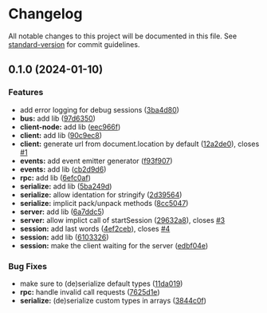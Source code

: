 # Changelog

All notable changes to this project will be documented in this file. See [standard-version](https://github.com/conventional-changelog/standard-version) for commit guidelines.

## 0.1.0 (2024-01-10)


### Features

* add error logging for debug sessions ([3ba4d80](https://github.com/jue89/node-tin-can-phone/commit/3ba4d806e8cd9a769789d5f4d71842734639331e))
* **bus:** add lib ([97d6350](https://github.com/jue89/node-tin-can-phone/commit/97d6350215b6613744b9bb9135c1fb335d6a3f32))
* **client-node:** add lib ([eec966f](https://github.com/jue89/node-tin-can-phone/commit/eec966f581e097964385b3926737bd731be652c2))
* **client:** add lib ([90c9ec8](https://github.com/jue89/node-tin-can-phone/commit/90c9ec88dd0fd66e0bafa735e28b31075a3d82d3))
* **client:** generate url from document.location by default ([12a2de0](https://github.com/jue89/node-tin-can-phone/commit/12a2de02e1439a84b2820273f4dca5c9a3958920)), closes [#1](https://github.com/jue89/node-tin-can-phone/issues/1)
* **events:** add event emitter generator ([f93f907](https://github.com/jue89/node-tin-can-phone/commit/f93f9078ba7f119524e66878d5560d29d4ba0a6c))
* **events:** add lib ([cb2d9d6](https://github.com/jue89/node-tin-can-phone/commit/cb2d9d6613b03dff46457294edad029367307175))
* **rpc:** add lib ([6efc0af](https://github.com/jue89/node-tin-can-phone/commit/6efc0aff6bd0078d66a3dae8f9d3a10755dd26a8))
* **serialize:** add lib ([5ba249d](https://github.com/jue89/node-tin-can-phone/commit/5ba249dbfd84e7d7410a8924185086aff43efcff))
* **serialize:** allow identation for stringify ([2d39564](https://github.com/jue89/node-tin-can-phone/commit/2d39564ac01c921b8de2a3e7106fa68b052be65b))
* **serialize:** implicit pack/unpack methods ([8cc5047](https://github.com/jue89/node-tin-can-phone/commit/8cc5047e94ab86c0f520c82a6f61317f09cefcab))
* **server:** add lib ([6a7ddc5](https://github.com/jue89/node-tin-can-phone/commit/6a7ddc52117e730c1b15696651e5491363fdea55))
* **server:** allow implict call of startSession ([29632a8](https://github.com/jue89/node-tin-can-phone/commit/29632a895f6e4882e2306d05bf4bba1108ba903b)), closes [#3](https://github.com/jue89/node-tin-can-phone/issues/3)
* **session:** add last words ([4ef2ceb](https://github.com/jue89/node-tin-can-phone/commit/4ef2cebcfd09eb14ddcc9eed0a843a2a014c50de)), closes [#4](https://github.com/jue89/node-tin-can-phone/issues/4)
* **session:** add lib ([6103326](https://github.com/jue89/node-tin-can-phone/commit/6103326d8a4038309e8e10f2b0bc5fbcfcc2c66d))
* **session:** make the client waiting for the server ([edbf04e](https://github.com/jue89/node-tin-can-phone/commit/edbf04ed25f6997f8b8c6f26d319a1e28ecfb0fe))


### Bug Fixes

* make sure to (de)serialize default types ([11da019](https://github.com/jue89/node-tin-can-phone/commit/11da01905b4f4ff320472b9031c9c135aed20e78))
* **rpc:** handle invalid call requests ([7625d1e](https://github.com/jue89/node-tin-can-phone/commit/7625d1e8d169a812adffad8d9d9561c2eaba9863))
* **serialize:** (de)serialize custom types in arrays ([3844c0f](https://github.com/jue89/node-tin-can-phone/commit/3844c0fd57105300d1ae7bc6195d51922c6eadb9))
